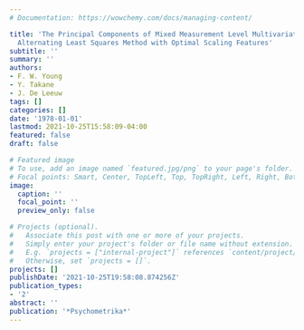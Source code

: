 ```yaml
---
# Documentation: https://wowchemy.com/docs/managing-content/

title: 'The Principal Components of Mixed Measurement Level Multivariate Data: an
  Alternating Least Squares Method with Optimal Scaling Features'
subtitle: ''
summary: ''
authors:
- F. W. Young
- Y. Takane
- J. De Leeuw
tags: []
categories: []
date: '1978-01-01'
lastmod: 2021-10-25T15:58:09-04:00
featured: false
draft: false

# Featured image
# To use, add an image named `featured.jpg/png` to your page's folder.
# Focal points: Smart, Center, TopLeft, Top, TopRight, Left, Right, BottomLeft, Bottom, BottomRight.
image:
  caption: ''
  focal_point: ''
  preview_only: false

# Projects (optional).
#   Associate this post with one or more of your projects.
#   Simply enter your project's folder or file name without extension.
#   E.g. `projects = ["internal-project"]` references `content/project/deep-learning/index.md`.
#   Otherwise, set `projects = []`.
projects: []
publishDate: '2021-10-25T19:58:08.874256Z'
publication_types:
- '2'
abstract: ''
publication: '*Psychometrika*'
---
```

